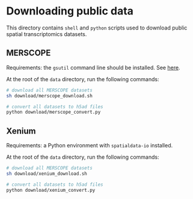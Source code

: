 # Downloading public data

This directory contains `shell` and `python` scripts used to download public spatial transcriptomics datasets.

## MERSCOPE

Requirements: the `gsutil` command line should be installed. See [here](https://cloud.google.com/storage/docs/gsutil_install).

At the root of the `data` directory, run the following commands:

```sh
# download all MERSCOPE datasets
sh download/merscope_download.sh

# convert all datasets to h5ad files
python download/merscope_convert.py
```

## Xenium

Requirements: a Python environment with `spatialdata-io` installed.

At the root of the `data` directory, run the following commands:

```sh
# download all MERSCOPE datasets
sh download/xenium_download.sh

# convert all datasets to h5ad files
python download/xenium_convert.py
```

